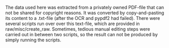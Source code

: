 The data used here was extracted from a privately owned PDF-file that can not be shared for copyright reasons. It was converted by copy-and-pasting its content to a .txt-file (after the OCR and pypdf2 had failed). There were several scripts run over over this text-file, which are provided in raw/misc/create_raw. Sometimes, tedious manual editing steps were carried out in between two scripts, so the result can not be produced by simply running the scripts.
